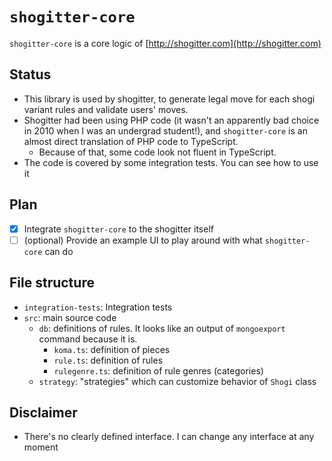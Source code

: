 # `shogitter-core`

`shogitter-core` is a core logic of [http://shogitter.com](http://shogitter.com)

## Status

- This library is used by shogitter, to generate legal move for each shogi variant rules and validate users' moves.
- Shogitter had been using PHP code (it wasn't an apparently bad choice in 2010 when I was an undergrad student!), and `shogitter-core` is an almost direct translation of PHP code to TypeScript.
  - Because of that, some code look not fluent in TypeScript.
- The code is covered by some integration tests. You can see how to use it

## Plan

- [x] Integrate `shogitter-core` to the shogitter itself
- [ ] (optional) Provide an example UI to play around with what `shogitter-core` can do

## File structure

- `integration-tests`: Integration tests
- `src`: main source code
  - `db`: definitions of rules. It looks like an output of `mongoexport` command because it is.
    - `koma.ts`: definition of pieces
    - `rule.ts`: definition of rules
    - `rulegenre.ts`: definition of rule genres (categories)
  - `strategy`: "strategies" which can customize behavior of `Shogi` class

## Disclaimer

- There's no clearly defined interface. I can change any interface at any moment

